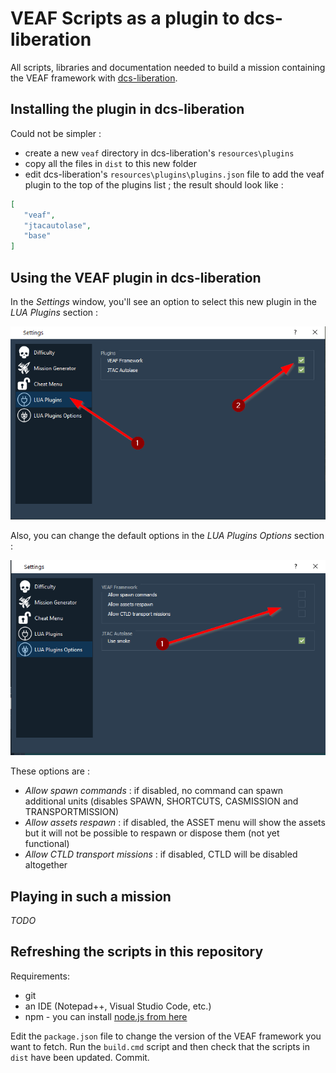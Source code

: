 # VEAF Scripts as a plugin to dcs-liberation

All scripts, libraries and documentation needed to build a mission containing the VEAF framework with [dcs-liberation](https://github.com/Khopa/dcs_liberation).

## Installing the plugin in dcs-liberation

Could not be simpler : 
 - create a new `veaf` directory in dcs-liberation's `resources\plugins` 
 - copy all the files in `dist` to this new folder
 - edit dcs-liberation's `resources\plugins\plugins.json` file to add the veaf plugin to the top of the plugins list ; the result should look like :
 ```json
 [
    "veaf",
    "jtacautolase",
    "base"
]
 ```

## Using the VEAF plugin in dcs-liberation

In the *Settings* window, you'll see an option to select this new plugin in the *LUA Plugins* section :

![VEAF Plugin](0.png "VEAF Plugin")

Also, you can change the default options in the *LUA Plugins Options* section :

![VEAF Plugin Options](1.png "VEAF Plugin Options")

These options are :

 - *Allow spawn commands* : if disabled, no command can spawn additional units (disables SPAWN, SHORTCUTS, CASMISSION and TRANSPORTMISSION)
 - *Allow assets respawn* : if disabled, the ASSET menu will show the assets but it will not be possible to respawn or dispose them (not yet functional)
 - *Allow CTLD transport missions* : if disabled, CTLD will be disabled altogether

## Playing in such a mission

*TODO*

## Refreshing the scripts in this repository

Requirements:

* git
* an IDE (Notepad++, Visual Studio Code, etc.)
* npm - you can install [node.js from here](https://nodejs.org/en/download/)

Edit the `package.json` file to change the version of the VEAF framework you want to fetch.
Run the `build.cmd` script and then check that the scripts in `dist` have been updated.
Commit.